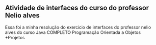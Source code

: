 ## Atividade de interfaces do curso do professor Nelio alves 

<p>Essa foi a minha resolução do exercicio de interfaces do professor nelio alves
do curso Java COMPLETO Programação Orientada a Objetos +Projetos</p>